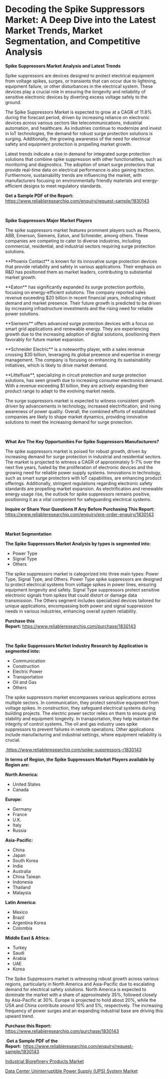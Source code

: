 <p><h1>Decoding the Spike Suppressors Market: A Deep Dive into the Latest Market Trends, Market Segmentation, and Competitive Analysis</h1></p><p><strong>Spike Suppressors Market Analysis and Latest Trends</strong></p>
<p><p>Spike suppressors are devices designed to protect electrical equipment from voltage spikes, surges, or transients that can occur due to lightning, equipment failure, or other disturbances in the electrical system. These devices play a crucial role in ensuring the longevity and reliability of sensitive electronic devices by diverting excess voltage safely to the ground.</p><p>The Spike Suppressors Market is expected to grow at a CAGR of 11.8% during the forecast period, driven by increasing reliance on electronic devices across various sectors like telecommunications, industrial automation, and healthcare. As industries continue to modernize and invest in IoT technologies, the demand for robust surge protection solutions is surging. Additionally, the growing awareness of the need for electrical safety and equipment protection is propelling market growth.</p><p>Latest trends indicate a rise in demand for integrated surge protection solutions that combine spike suppression with other functionalities, such as monitoring and diagnostics. The adoption of smart surge protectors that provide real-time data on electrical performance is also gaining traction. Furthermore, sustainability trends are influencing the market, with manufacturers focusing on environmentally friendly materials and energy-efficient designs to meet regulatory standards.</p></p>
<p><strong>Get a Sample PDF of the Report:&nbsp;</strong> <a href="https://www.reliableresearchiq.com/enquiry/request-sample/1830143?utm_campaign=1082&utm_medium=2&utm_source=Github&utm_content=ia&utm_term=14022025&utm_id=spike-suppressors">https://www.reliableresearchiq.com/enquiry/request-sample/1830143</a></p>
<p>&nbsp;</p>
<p><strong>Spike Suppressors Major Market Players</strong></p>
<p><p>The spike suppressors market features prominent players such as Phoenix, ABB, Emerson, Siemens, Eaton, and Schneider, among others. These companies are competing to cater to diverse industries, including commercial, residential, and industrial sectors requiring surge protection solutions.</p><p>**Phoenix Contact** is known for its innovative surge protection devices that provide reliability and safety in various applications. Their emphasis on R&D has positioned them as market leaders, contributing to substantial market growth.</p><p>**Eaton** has significantly expanded its surge protection portfolio, focusing on energy-efficient solutions. The company reported sales revenue exceeding $20 billion in recent financial years, indicating robust demand and market presence. Their future growth is predicted to be driven by increasing infrastructure investments and the rising need for reliable power solutions.</p><p>**Siemens** offers advanced surge protection devices with a focus on smart grid applications and renewable energy. They are experiencing growth due to the increasing adoption of digital solutions, positioning them favorably for future market expansion.</p><p>**Schneider Electric** is a noteworthy player, with a sales revenue crossing $30 billion, leveraging its global presence and expertise in energy management. The company is focusing on enhancing its sustainability initiatives, which is likely to drive market demand.</p><p>**Littelfuse**, specializing in circuit protection and surge protection solutions, has seen growth due to increasing consumer electronics demand. With a revenue exceeding $1 billion, they are actively expanding their product range to adapt to the evolving market needs.</p><p>The surge suppressors market is expected to witness consistent growth driven by advancements in technology, increased electrification, and rising awareness of power quality. Overall, the combined efforts of established companies are likely to shape market dynamics, providing innovative solutions to meet the increasing demand for surge protection.</p></p>
<p>&nbsp;</p>
<p><strong>What Are The Key Opportunities For Spike Suppressors Manufacturers?</strong></p>
<p><p>The spike suppressors market is poised for robust growth, driven by increasing demand for surge protection in industrial and residential sectors. The market is projected to witness a CAGR of approximately 5-7% over the next five years, fueled by the proliferation of electronic devices and the growing need for reliable power supply systems. Innovations in technology, such as smart surge protectors with IoT capabilities, are enhancing product offerings. Additionally, stringent regulations regarding electronic safety standards are propelling market expansion. As electrification and renewable energy usage rise, the outlook for spike suppressors remains positive, positioning it as a vital component for safeguarding electrical systems.</p></p>
<p><strong>Inquire or Share Your Questions If Any Before Purchasing This Report:</strong> <a href="https://www.reliableresearchiq.com/enquiry/pre-order-enquiry/1830143?utm_campaign=1082&utm_medium=2&utm_source=Github&utm_content=ia&utm_term=14022025&utm_id=spike-suppressors">https://www.reliableresearchiq.com/enquiry/pre-order-enquiry/1830143</a></p>
<p>&nbsp;</p>
<p><strong>Market Segmentation</strong></p>
<p><strong>The Spike Suppressors Market Analysis by types is segmented into:</strong></p>
<p><ul><li>Power Type</li><li>Signal Type</li><li>Others</li></ul></p>
<p><p>The spike suppressors market is categorized into three main types: Power Type, Signal Type, and Others. Power Type spike suppressors are designed to protect electrical systems from voltage spikes in power lines, ensuring equipment longevity and safety. Signal Type suppressors protect sensitive electronic signals from spikes that could distort or damage data transmission. The Others segment includes specialized devices tailored for unique applications, encompassing both power and signal suppression needs in various industries, enhancing overall system reliability.</p></p>
<p><strong>Purchase this Report:&nbsp;</strong><a href="https://www.reliableresearchiq.com/purchase/1830143?utm_campaign=1082&utm_medium=2&utm_source=Github&utm_content=ia&utm_term=14022025&utm_id=spike-suppressors">https://www.reliableresearchiq.com/purchase/1830143</a></p>
<p>&nbsp;</p>
<p><strong>The Spike Suppressors Market Industry Research by Application is segmented into:</strong></p>
<p><ul><li>Communication</li><li>Construction</li><li>Electric Power</li><li>Transportation</li><li>Oil and Gas</li><li>Others</li></ul></p>
<p><p>The spike suppressors market encompasses various applications across multiple sectors. In communication, they protect sensitive equipment from voltage spikes. In construction, they safeguard electrical systems during building projects. The electric power sector relies on them to ensure grid stability and equipment longevity. In transportation, they help maintain the integrity of control systems. The oil and gas industry uses spike suppressors to prevent failures in remote operations. Other applications include manufacturing and industrial settings, where equipment reliability is crucial.</p></p>
<p><a href="https://www.reliableresearchiq.com/spike-suppressors-r1830143?utm_campaign=1082&utm_medium=2&utm_source=Github&utm_content=ia&utm_term=14022025&utm_id=spike-suppressors">&nbsp;https://www.reliableresearchiq.com/spike-suppressors-r1830143</a></p>
<p><strong>In terms of Region, the Spike Suppressors Market Players available by Region are:</strong></p>
<p>
    <p> <strong> North America: </strong>
        <ul>
            <li>United States</li>
            <li>Canada</li>
        </ul>
        </p> 
    <p> <strong> Europe: </strong>
        <ul>
            <li>Germany</li>
            <li>France</li>
            <li>U.K.</li>
            <li>Italy</li>
            <li>Russia</li>
        </ul>
        </p> 
    <p> <strong> Asia-Pacific: </strong>
        <ul>
            <li>China</li>
            <li>Japan</li>
            <li>South Korea</li>
            <li>India</li>
            <li>Australia</li>
            <li>China Taiwan</li>
            <li>Indonesia</li>
            <li>Thailand</li>
            <li>Malaysia</li>
        </ul>
        </p> 
    <p> <strong> Latin America: </strong>
        <ul>
            <li>Mexico</li>
            <li>Brazil</li>
            <li>Argentina Korea</li>
            <li>Colombia</li>
        </ul>
        </p> 
    <p> <strong> Middle East & Africa: </strong>
        <ul>
            <li>Turkey</li>
            <li>Saudi</li>
            <li>Arabia</li>
            <li>UAE</li>
            <li>Korea</li>
        </ul>
    </p>
    </p>
<p><p>The Spike Suppressors market is witnessing robust growth across various regions, particularly in North America and Asia-Pacific due to escalating demand for electrical safety solutions. North America is expected to dominate the market with a share of approximately 35%, followed closely by Asia-Pacific at 30%. Europe is projected to hold about 20%, while the USA and China contribute around 10% and 5%, respectively. The increasing frequency of power surges and an expanding industrial base are driving this upward trend.</p></p>
<p><strong>Purchase this Report: </strong><a href="https://www.reliableresearchiq.com/purchase/1830143?utm_campaign=1082&utm_medium=2&utm_source=Github&utm_content=ia&utm_term=14022025&utm_id=spike-suppressors">https://www.reliableresearchiq.com/purchase/1830143</a></p>
<p>&nbsp;<strong>Get a Sample PDF of the Report:&nbsp;&nbsp;</strong><a href="https://www.reliableresearchiq.com/enquiry/request-sample/1830143?utm_campaign=1082&utm_medium=2&utm_source=Github&utm_content=ia&utm_term=14022025&utm_id=spike-suppressors">https://www.reliableresearchiq.com/enquiry/request-sample/1830143</a></p>
<p><strong></strong></p>
<p><p><a href="https://github.com/haimamuirev8/Market-Research-Report-List-1/blob/main/industrial-biorefinery-products-market.md?utm_campaign=1082&utm_medium=2&utm_source=Github&utm_content=ia&utm_term=14022025&utm_id=spike-suppressors">Industrial Biorefinery Products Market</a></p><p><a href="https://github.com/naulasulakr0/Market-Research-Report-List-1/blob/main/data-center-uninterruptible-power-supply-ups-system-market.md?utm_campaign=1082&utm_medium=2&utm_source=Github&utm_content=ia&utm_term=14022025&utm_id=spike-suppressors">Data Center Uninterruptible Power Supply (UPS) System Market</a></p></p>